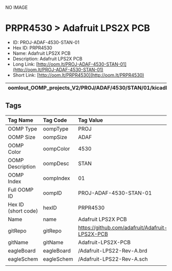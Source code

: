 


  
NO IMAGE  
# PRPR4530 > Adafruit LPS2X PCB

- ID: PROJ-ADAF-4530-STAN-01
- Hex ID: PRPR4530
- Name: Adafruit LPS2X PCB
- Description: Adafruit LPS2X PCB
- Long Link: [http://oom.lt/PROJ-ADAF-4530-STAN-01](http://oom.lt/PROJ-ADAF-4530-STAN-01)
- Short Link: [http://oom.lt/PRPR4530](http://oom.lt/PRPR4530)
  

|oomlout_OOMP_projects_V2/PROJ/ADAF/4530/STAN/01/kicadPcb3dFront.png|oomlout_OOMP_projects_V2/PROJ/ADAF/4530/STAN/01/kicadPcb3dBack.png|oomlout_OOMP_projects_V2/PROJ/ADAF/4530/STAN/01/kicadPcb3d.png||
| :---: | :---: | :---: | :---: |

## Tags
  

|Tag Name|Tag Code|Tag Value|
| :--- | :--- | :--- |
|OOMP Type|oompType|PROJ|
|OOMP Size|oompSize|ADAF|
|OOMP Color|oompColor|4530|
|OOMP Description|oompDesc|STAN|
|OOMP Index|oompIndex|01|
|Full OOMP ID|oompID|PROJ-ADAF-4530-STAN-01|
|Hex ID (short code)|hexID|PRPR4530|
|Name|name|Adafruit LPS2X PCB|
|gitRepo|gitRepo|https://github.com/adafruit/Adafruit-LPS2X-PCB|
|gitName|gitName|Adafruit-LPS2X-PCB|
|eagleBoard|eagleBoard|/Adafruit-LPS22-Rev-A.brd|
|eagleSchem|eagleSchem|/Adafruit-LPS22-Rev-A.sch|
||||
